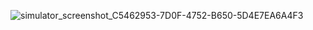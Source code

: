 ![simulator_screenshot_C5462953-7D0F-4752-B650-5D4E7EA6A4F3](https://github.com/VuCuongHD96/Udacity_Meme1.0/assets/70125755/af37b29f-d473-4e39-8d7f-81010d7f0569)
